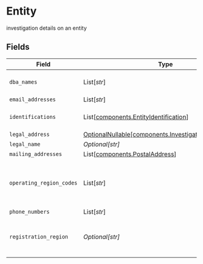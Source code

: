# Entity

investigation details on an entity


## Fields

| Field                                                                                                                                          | Type                                                                                                                                           | Required                                                                                                                                       | Description                                                                                                                                    | Example                                                                                                                                        |
| ---------------------------------------------------------------------------------------------------------------------------------------------- | ---------------------------------------------------------------------------------------------------------------------------------------------- | ---------------------------------------------------------------------------------------------------------------------------------------------- | ---------------------------------------------------------------------------------------------------------------------------------------------- | ---------------------------------------------------------------------------------------------------------------------------------------------- |
| `dba_names`                                                                                                                                    | List[*str*]                                                                                                                                    | :heavy_minus_sign:                                                                                                                             | Other names the entity is known by (Doing Business As)                                                                                         | Some Company Alias                                                                                                                             |
| `email_addresses`                                                                                                                              | List[*str*]                                                                                                                                    | :heavy_minus_sign:                                                                                                                             | Email addresses                                                                                                                                | jdough@domain.com                                                                                                                              |
| `identifications`                                                                                                                              | List[[components.EntityIdentification](../../models/components/entityidentification.md)]                                                       | :heavy_minus_sign:                                                                                                                             | Identification details including id value, and type (e.g. ein, lei)                                                                            |                                                                                                                                                |
| `legal_address`                                                                                                                                | [OptionalNullable[components.InvestigationLegalAddress]](../../models/components/investigationlegaladdress.md)                                 | :heavy_minus_sign:                                                                                                                             | legal address                                                                                                                                  |                                                                                                                                                |
| `legal_name`                                                                                                                                   | *Optional[str]*                                                                                                                                | :heavy_minus_sign:                                                                                                                             | The legal name of the entity                                                                                                                   | Enterprises, Inc                                                                                                                               |
| `mailing_addresses`                                                                                                                            | List[[components.PostalAddress](../../models/components/postaladdress.md)]                                                                     | :heavy_minus_sign:                                                                                                                             | mailing address                                                                                                                                |                                                                                                                                                |
| `operating_region_codes`                                                                                                                       | List[*str*]                                                                                                                                    | :heavy_minus_sign:                                                                                                                             | The countries where an entity does business Two character region code, complies with https://cldr.unicode.org/index Example values: "US", "CA" | US                                                                                                                                             |
| `phone_numbers`                                                                                                                                | List[*str*]                                                                                                                                    | :heavy_minus_sign:                                                                                                                             | phone numbers                                                                                                                                  | 214-765-1010                                                                                                                                   |
| `registration_region`                                                                                                                          | *Optional[str]*                                                                                                                                | :heavy_minus_sign:                                                                                                                             | Region of registration Two character region code, complies with https://cldr.unicode.org/index Example values: "US", "CA"                      | US                                                                                                                                             |